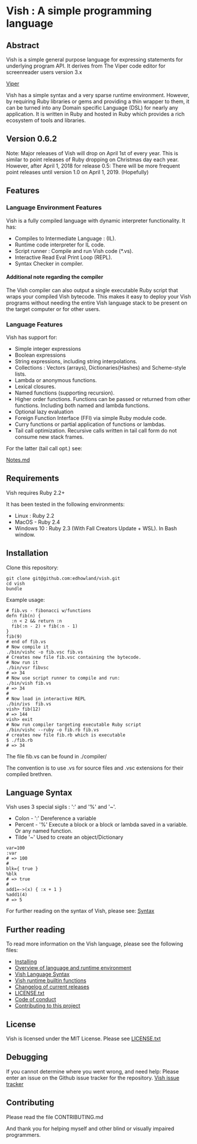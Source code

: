 # Vish : A simple programming language

## Abstract

Vish is a simple general purpose language for expressing  statements for underlying
program API. It derives from  The Viper code editor for screenreader users version 3.x

[Viper](https://github.com/edhowland/viper)


Vish has a simple syntax and a very sparse runtime environment.
However, by requiring Ruby libraries or gems and providing a thin wrapper
to them, it can be turned into any Domain specific Language (DSL) for nearly any
application. It is written in Ruby and hosted in Ruby which provides a rich
ecosystem of tools and libraries.


## Version 0.6.2

Note: Major releases of Vish will drop on April 1st of every year. This is
similar to point releases of Ruby dropping on Christmas day each year.
However, after April 1, 2018 for release 0.5: There will be more frequent
point releases until version 1.0 on April 1, 2019. (Hopefully)

## Features

### Language Environment Features

Vish is a fully compiled language with dynamic interpreter functionality.
It has:

- Compiles to Intermediate Language : (IL).
- Runtime code interpreter for IL code.
- Script runner : Compile and run Vish code (*.vs).
- Interactive Read Eval Print Loop (REPL).
- Syntax Checker in compiler.

#### Additional note regarding the compiler

The Vish compiler can also output a single executable Ruby script that wraps your
compiled Vish bytecode. This makes it easy to deploy your Vish programs
without needing the entire Vish language stack to be present on the target
computer or for other users.

### Language Features

Vish has support for:

- Simple integer expressions
- Boolean expressions
- String expressions, including string interpolations.
- Collections : Vectors (arrays), Dictionaries(Hashes) and Scheme-style lists.
- Lambda or anonymous functions.
- Lexical closures.
- Named functions (supporting recursion).
- Higher order functions. Functions can be passed or returned from other functions. Including both named and lambda functions.
- Optional lazy evaluation
- Foreign Function Interface (FFI) via simple Ruby module code.
- Curry functions or partial application of functions or lambdas.
- Tail call optimization. Recursive calls written in tail call form do not consume new stack frames.

For the latter (tail call opt.) see:

[Notes.md](Notes.md)

## Requirements

Vish requires Ruby 2.2+


It has been tested in the following environments:

- Linux : Ruby 2.2
- MacOS - Ruby 2.4
- Windows 10 : Ruby 2.3 (With Fall Creators Update + WSL). In Bash window.

## Installation

Clone this repository:

```
git clone git@github.com:edhowland/vish.git
cd vish
bundle
```

Example usage:

```
# fib.vs - fibonacci w/functions
defn fib(n) { 
  :n < 2 && return :n
  fib(:n - 2) + fib(:n - 1)
}
fib(9)
# end of fib.vs
# Now compile it
./bin/vishc -o fib.vsc fib.vs
# Creates new file fib.vsc containing the bytecode.
# Now run it
./bin/vsr fibvsc
# => 34
# Now use script runner to compile and run:
./bin/vish fib.vs
# => 34
#
# Now load in interactive REPL
./bin/ivs  fib.vs
vish> fib(12)
# => 144
vish> exit
# Now run compiler targeting executable Ruby script
./bin/vishc --ruby -o fib.rb fib.vs
# creates new file fib.rb which is executable
$ ./fib.rb
# => 34
```


The file fib.vs can be found in ./compiler/

The convention is to use .vs for source files and .vsc extensions for their
compiled brethren.

## Language Syntax

Vish uses 3 special sigils : ':' and '%' and '~'.

- Colon - ':'  Dereference a variable
- Percent - '%' Execute a block or a block or lambda saved in a variable. Or any named function.
- Tilde '~' Used to create an object/Dictionary

```
var=100
:var
# => 100
#
blk={ true }
%blk
# => true
#
add1=->(x) { :x + 1 }
%add1(4)
# => 5
```

For further reading on the syntax of Vish, please see:
[Syntax](Syntax.md)

## Further reading

To read more information on the Vish language, please see the following files:

- [Installing](INSTALL.md)
- [Overview of language and runtime environment](Overview.md)
- [Vish Language Syntax](Syntax.md)
- [Vish runtime builtin functions](Builtins.md)
- [Changelog of current releases](CHANGELOG.md)
- [LICENSE.txt](LICENSE.txt)
- [Code of conduct](CODE_OF_CONDUCT.md)
- [Contributing to this project](CONTRIBUTING.md)

## License

Vish is licensed under the MIT License. Please see [LICENSE.txt](LICENSE.txt)

## Debugging

If you cannot determine where you went wrong, and need help: Please
enter an issue on the Github issue tracker for the repository.
[Vish issue tracker](https://github.com/edhowland/vish/issues)

## Contributing

Please read the file 
CONTRIBUTING.md

And thank you for helping myself and other blind or visually impaired programmers.

